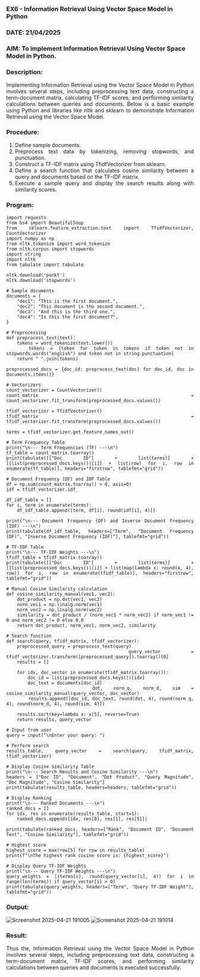 ### EX6 - Information Retrieval Using Vector Space Model in Python

### DATE: 21/04/2025

### AIM: To implement Information Retrieval Using Vector Space Model in Python.

### Description: 

<div align = "justify">
Implementing Information Retrieval using the Vector Space Model in Python involves several steps, including preprocessing text data, constructing a term-document matrix, 
calculating TF-IDF scores, and performing similarity calculations between queries and documents. Below is a basic example using Python and libraries like nltk and 
sklearn to demonstrate Information Retrieval using the Vector Space Model.

### Procedure:

1. Define sample documents.
2. Preprocess text data by tokenizing, removing stopwords, and punctuation.
3. Construct a TF-IDF matrix using TfidfVectorizer from sklearn.
4. Define a search function that calculates cosine similarity between a query and documents based on the TF-IDF matrix.
5. Execute a sample query and display the search results along with similarity scores.

### Program:

```
import requests
from bs4 import BeautifulSoup
from sklearn.feature_extraction.text import TfidfVectorizer, CountVectorizer
import numpy as np
from nltk.tokenize import word_tokenize
from nltk.corpus import stopwords
import string
import nltk
from tabulate import tabulate

nltk.download('punkt')
nltk.download('stopwords')

# Sample documents
documents = {
    "doc1": "This is the first document.",
    "doc2": "This document is the second document.",
    "doc3": "And this is the third one.",
    "doc4": "Is this the first document?",
}

# Preprocessing
def preprocess_text(text):
    tokens = word_tokenize(text.lower())
    tokens = [token for token in tokens if token not in stopwords.words("english") and token not in string.punctuation]
    return " ".join(tokens)

preprocessed_docs = {doc_id: preprocess_text(doc) for doc_id, doc in documents.items()}

# Vectorizers
count_vectorizer = CountVectorizer()
count_matrix = count_vectorizer.fit_transform(preprocessed_docs.values())

tfidf_vectorizer = TfidfVectorizer()
tfidf_matrix = tfidf_vectorizer.fit_transform(preprocessed_docs.values())

terms = tfidf_vectorizer.get_feature_names_out()

# Term Frequency Table
print("\n--- Term Frequencies (TF) ---\n")
tf_table = count_matrix.toarray()
print(tabulate([["Doc ID"] + list(terms)] + [[list(preprocessed_docs.keys())[i]] + list(row) for i, row in enumerate(tf_table)], headers="firstrow", tablefmt="grid"))

# Document Frequency (DF) and IDF Table
df = np.sum(count_matrix.toarray() > 0, axis=0)
idf = tfidf_vectorizer.idf_

df_idf_table = []
for i, term in enumerate(terms):
    df_idf_table.append([term, df[i], round(idf[i], 4)])

print("\n--- Document Frequency (DF) and Inverse Document Frequency (IDF) ---\n")
print(tabulate(df_idf_table, headers=["Term", "Document Frequency (DF)", "Inverse Document Frequency (IDF)"], tablefmt="grid"))

# TF-IDF Table
print("\n--- TF-IDF Weights ---\n")
tfidf_table = tfidf_matrix.toarray()
print(tabulate([["Doc ID"] + list(terms)] + [[list(preprocessed_docs.keys())[i]] + list(map(lambda x: round(x, 4), row)) for i, row in enumerate(tfidf_table)], headers="firstrow", tablefmt="grid"))

# Manual Cosine Similarity calculation
def cosine_similarity_manual(vec1, vec2):
    dot_product = np.dot(vec1, vec2)
    norm_vec1 = np.linalg.norm(vec1)
    norm_vec2 = np.linalg.norm(vec2)
    similarity = dot_product / (norm_vec1 * norm_vec2) if norm_vec1 != 0 and norm_vec2 != 0 else 0.0
    return dot_product, norm_vec1, norm_vec2, similarity

# Search function
def search(query, tfidf_matrix, tfidf_vectorizer):
    preprocessed_query = preprocess_text(query)
    query_vector = tfidf_vectorizer.transform([preprocessed_query]).toarray()[0]
    results = []

    for idx, doc_vector in enumerate(tfidf_matrix.toarray()):
        doc_id = list(preprocessed_docs.keys())[idx]
        doc_text = documents[doc_id]
        dot, norm_q, norm_d, sim = cosine_similarity_manual(query_vector, doc_vector)
        results.append([doc_id, doc_text, round(dot, 4), round(norm_q, 4), round(norm_d, 4), round(sim, 4)])
    
    results.sort(key=lambda x: x[5], reverse=True)
    return results, query_vector

# Input from user
query = input("\nEnter your query: ")

# Perform search
results_table, query_vector = search(query, tfidf_matrix, tfidf_vectorizer)

# Display Cosine Similarity Table
print("\n--- Search Results and Cosine Similarity ---\n")
headers = ["Doc ID", "Document", "Dot Product", "Query Magnitude", "Doc Magnitude", "Cosine Similarity"]
print(tabulate(results_table, headers=headers, tablefmt="grid"))

# Display Ranking
print("\n--- Ranked Documents ---\n")
ranked_docs = []
for idx, res in enumerate(results_table, start=1):
    ranked_docs.append([idx, res[0], res[1], res[5]])

print(tabulate(ranked_docs, headers=["Rank", "Document ID", "Document Text", "Cosine Similarity"], tablefmt="grid"))

# Highest score
highest_score = max(row[5] for row in results_table)
print(f"\nThe highest rank cosine score is: {highest_score}")

# Display Query TF-IDF Weights
print("\n--- Query TF-IDF Weights ---\n")
query_weights = [(terms[i], round(query_vector[i], 4)) for i in range(len(terms)) if query_vector[i] > 0]
print(tabulate(query_weights, headers=["Term", "Query TF-IDF Weight"], tablefmt="grid"))
```


### Output:

![Screenshot 2025-04-21 191005](https://github.com/user-attachments/assets/1b7d91e8-1c77-4698-b488-32a8ad64b199)
![Screenshot 2025-04-21 191014](https://github.com/user-attachments/assets/1f52c137-7146-4dab-a54b-e48cc0ddc348)


### Result:

Thus the, Information Retrieval using the Vector Space Model in Python involves several steps, including preprocessing text data, constructing a term-document matrix, TF-IDF scores, and performing similarity calculations between queries and documents is executed successfully.

